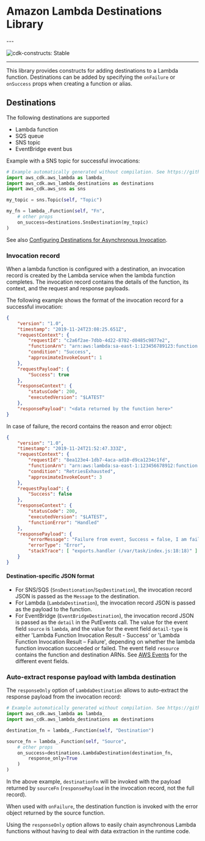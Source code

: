 # Amazon Lambda Destinations Library

<!--BEGIN STABILITY BANNER-->---


![cdk-constructs: Stable](https://img.shields.io/badge/cdk--constructs-stable-success.svg?style=for-the-badge)

---
<!--END STABILITY BANNER-->

This library provides constructs for adding destinations to a Lambda function.
Destinations can be added by specifying the `onFailure` or `onSuccess` props when creating a function or alias.

## Destinations

The following destinations are supported

* Lambda function
* SQS queue
* SNS topic
* EventBridge event bus

Example with a SNS topic for successful invocations:

```python
# Example automatically generated without compilation. See https://github.com/aws/jsii/issues/826
import aws_cdk.aws_lambda as lambda_
import aws_cdk.aws_lambda_destinations as destinations
import aws_cdk.aws_sns as sns

my_topic = sns.Topic(self, "Topic")

my_fn = lambda_.Function(self, "Fn",
    # other props
    on_success=destinations.SnsDestination(my_topic)
)
```

See also [Configuring Destinations for Asynchronous Invocation](https://docs.aws.amazon.com/lambda/latest/dg/invocation-async.html#invocation-async-destinations).

### Invocation record

When a lambda function is configured with a destination, an invocation record is created by the Lambda service
when the lambda function completes. The invocation record contains the details of the function, its context, and
the request and response payloads.

The following example shows the format of the invocation record for a successful invocation:

```json
{
	"version": "1.0",
	"timestamp": "2019-11-24T23:08:25.651Z",
	"requestContext": {
		"requestId": "c2a6f2ae-7dbb-4d22-8782-d0485c9877e2",
		"functionArn": "arn:aws:lambda:sa-east-1:123456789123:function:event-destinations:$LATEST",
		"condition": "Success",
		"approximateInvokeCount": 1
	},
	"requestPayload": {
		"Success": true
	},
	"responseContext": {
		"statusCode": 200,
		"executedVersion": "$LATEST"
	},
	"responsePayload": "<data returned by the function here>"
}
```

In case of failure, the record contains the reason and error object:

```json
{
    "version": "1.0",
    "timestamp": "2019-11-24T21:52:47.333Z",
    "requestContext": {
        "requestId": "8ea123e4-1db7-4aca-ad10-d9ca1234c1fd",
        "functionArn": "arn:aws:lambda:sa-east-1:123456678912:function:event-destinations:$LATEST",
        "condition": "RetriesExhausted",
        "approximateInvokeCount": 3
    },
    "requestPayload": {
        "Success": false
    },
    "responseContext": {
        "statusCode": 200,
        "executedVersion": "$LATEST",
        "functionError": "Handled"
    },
    "responsePayload": {
        "errorMessage": "Failure from event, Success = false, I am failing!",
        "errorType": "Error",
        "stackTrace": [ "exports.handler (/var/task/index.js:18:18)" ]
    }
}
```

#### Destination-specific JSON format

* For SNS/SQS (`SnsDestionation`/`SqsDestination`), the invocation record JSON is passed as the `Message` to the destination.
* For Lambda (`LambdaDestination`), the invocation record JSON is passed as the payload to the function.
* For EventBridge (`EventBridgeDestination`), the invocation record JSON is passed as the `detail` in the PutEvents call.
  The value for the event field `source` is `lambda`, and the value for the event field `detail-type`
  is either 'Lambda Function Invocation Result - Success' or 'Lambda Function Invocation Result – Failure',
  depending on whether the lambda function invocation succeeded or failed. The event field `resource`
  contains the function and destination ARNs. See [AWS Events](https://docs.aws.amazon.com/eventbridge/latest/userguide/aws-events.html)
  for the different event fields.

### Auto-extract response payload with lambda destination

The `responseOnly` option of `LambdaDestination` allows to auto-extract the response payload from the
invocation record:

```python
# Example automatically generated without compilation. See https://github.com/aws/jsii/issues/826
import aws_cdk.aws_lambda as lambda_
import aws_cdk.aws_lambda_destinations as destinations

destination_fn = lambda_.Function(self, "Destination")

source_fn = lambda_.Function(self, "Source",
    # other props
    on_success=destinations.LambdaDestination(destination_fn,
        response_only=True
    )
)
```

In the above example, `destinationFn` will be invoked with the payload returned by `sourceFn`
(`responsePayload` in the invocation record, not the full record).

When used with `onFailure`, the destination function is invoked with the error object returned
by the source function.

Using the `responseOnly` option allows to easily chain asynchronous Lambda functions without
having to deal with data extraction in the runtime code.
